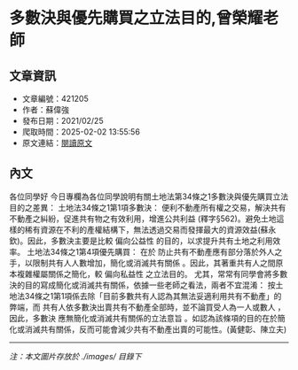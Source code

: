 # 多數決與優先購買之立法目的,曾榮耀老師

## 文章資訊
- 文章編號：421205
- 作者：蘇偉強
- 發布日期：2021/02/25
- 爬取時間：2025-02-02 13:55:56
- 原文連結：[閱讀原文](https://real-estate.get.com.tw/Columns/detail.aspx?no=421205)

## 內文
各位同學好
今日專欄為各位同學說明有關土地法第34條之1多數決與優先購買立法目的之差異：
土地法34條之1第1項多數決：
便利不動產所有權之交易，解決共有不動產之糾紛，促進共有物之有效利用，增進公共利益
(釋字§562)。避免土地這樣的稀有資源在不利的產權結構下，無法透過交易而發揮最大的資源效益(蘇永欽)。因此，多數決主要是比較
偏向公益性
的目的，以求提升共有土地之利用效率。
土地法34條之1第4項優先購買：
在於
防止共有不動產應有部分落於外人之手，以限制共有人人數增加，簡化或消滅共有關係
。因此，其著重共有人之間原本複雜權屬關係之簡化，較
偏向私益性
之立法目的。
尤其，常常有同學會將多數決的目的寫成簡化或消滅共有關係，依據一些老師之看法，兩者不宜混淆：
按土地法34條之1第1項係去除「目前多數共有人認為其無法妥適利用共有不動產」的弊端，而
共有人依多數決出賣共有不動產全部時，並不論買受人為一人或數人
，因此，多數決
應無簡化或消滅共有關係的立法意旨
。如認為該條項的目的在於簡化或消滅共有關係，反而可能會減少共有不動產出賣的可能性。(黃健彰、陳立夫)

---
*注：本文圖片存放於 ./images/ 目錄下*
